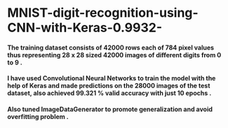  # MNIST-digit-recognition-using-CNN-with-Keras-0.9932-

#### The training dataset consists of 42000 rows each of 784 pixel values thus representing 28 x 28 sized 42000 images of different digits from 0 to 9 .
#### I have used Convolutional Neural Networks to train the model with the help of Keras and made predictions on the 28000 images of the test dataset, also achieved 99.321 % valid accuracy with just 10 epochs .
#### Also tuned ImageDataGenerator to promote generalization and avoid overfitting problem .
